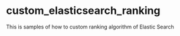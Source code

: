 # custom_elasticsearch_ranking
This is samples of how to custom ranking algorithm of Elastic Search
